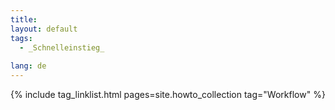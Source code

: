 ```yaml
---
title: 
layout: default
tags:
  - _Schnelleinstieg_
  
lang: de
---
```


{% include tag_linklist.html pages=site.howto_collection tag="Workflow" %}